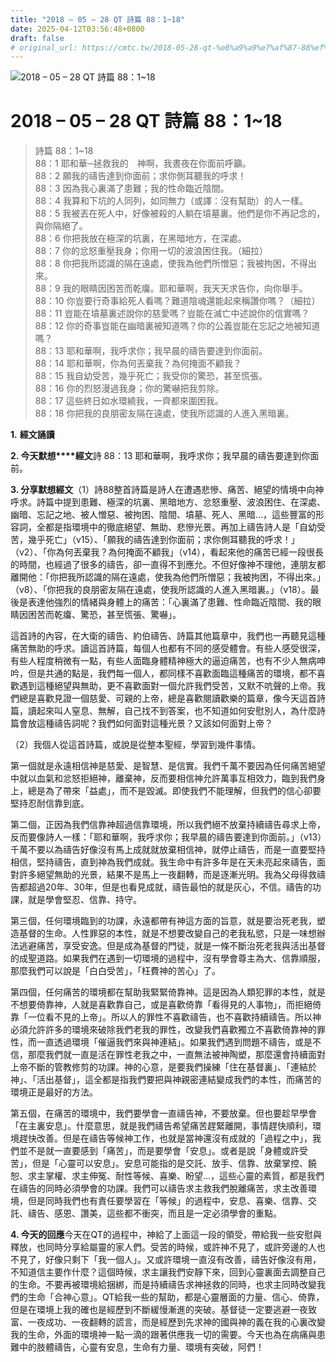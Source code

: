 ```yaml
---
title: "2018 – 05 – 28 QT 詩篇 88：1~18"
date: 2025-04-12T03:56:48+0800
draft: false
# original_url: https://cmtc.tw/2018-05-28-qt-%e8%a9%a9%e7%af%87-88%ef%bc%9a118
---
```


![2018 – 05 – 28 QT 詩篇 88：1~18](/images/qt.jpg   "2018 – 05 – 28 QT 詩篇 88：1~18")

# 2018 – 05 – 28 QT 詩篇 88：1~18

> 詩篇 88：1~18  
> 88：1 耶和華─拯救我的　神啊，我晝夜在你面前呼籲。  
> 88：2 願我的禱告達到你面前；求你側耳聽我的呼求！  
> 88：3 因為我心裏滿了患難；我的性命臨近陰間。  
> 88：4 我算和下坑的人同列，如同無力（或譯：沒有幫助）的人一樣。  
> 88：5 我被丟在死人中，好像被殺的人躺在墳墓裏。他們是你不再記念的，與你隔絕了。  
> 88：6 你把我放在極深的坑裏，在黑暗地方，在深處。  
> 88：7 你的忿怒重壓我身；你用一切的波浪困住我。（細拉）  
> 88：8 你把我所認識的隔在遠處，使我為他們所憎惡；我被拘困，不得出來。  
> 88：9 我的眼睛因困苦而乾癟。耶和華啊，我天天求告你，向你舉手。  
> 88：10 你豈要行奇事給死人看嗎？難道陰魂還能起來稱讚你嗎？（細拉）  
> 88：11 豈能在墳墓裏述說你的慈愛嗎？豈能在滅亡中述說你的信實嗎？  
> 88：12 你的奇事豈能在幽暗裏被知道嗎？你的公義豈能在忘記之地被知道嗎？  
> 88：13 耶和華啊，我呼求你；我早晨的禱告要達到你面前。  
> 88：14 耶和華啊，你為何丟棄我？為何掩面不顧我？  
> 88：15 我自幼受苦，幾乎死亡；我受你的驚恐，甚至慌張。  
> 88：16 你的烈怒漫過我身；你的驚嚇把我剪除。  
> 88：17 這些終日如水環繞我，一齊都來圍困我。  
> 88：18 你把我的良朋密友隔在遠處，使我所認識的人進入黑暗裏。

**1.** **經文誦讀**

**2. 今天默想****經文**詩 88：13 耶和華啊，我呼求你；我早晨的禱告要達到你面前。

**3. 分享默想經文**（1）詩88整首詩篇是詩人在遭遇悲慘、痛苦、絕望的情境中向神呼求。詩篇中提到患難、極深的坑裏、黑暗地方、忿怒重壓、波浪困住、在深處、幽暗、忘記之地、被人憎惡、被拘困、陰間、墳墓、死人、黑暗…，這些豐富的形容詞，全都是指環境中的徹底絕望、無助、悲慘光景。再加上禱告詩人是「自幼受苦，幾乎死亡」（v15）、「願我的禱告達到你面前；求你側耳聽我的呼求！」（v2）、「你為何丟棄我？為何掩面不顧我」（v14），看起來他的痛苦已經一段很長的時間，也經過了很多的禱告，卻一直得不到應允。不但好像神不理他，連朋友都離開他：「你把我所認識的隔在遠處，使我為他們所憎惡；我被拘困，不得出來。」（v8）、「你把我的良朋密友隔在遠處，使我所認識的人進入黑暗裏。」（v18）。最後是表達他強烈的情緒與身體上的痛苦：「心裏滿了患難、性命臨近陰間、我的眼睛因困苦而乾癟、驚恐，甚至慌張、驚嚇」。

這首詩的內容，在大衛的禱告、約伯禱告、詩篇其他篇章中，我們也一再聽見這種痛苦無助的呼求。讀這首詩篇，每個人也都有不同的感受體會。有些人感受很深，有些人程度稍微有一點，有些人面臨身體精神極大的逼迫痛苦，也有不少人無病呻吟，但是共通的點是，我們每一個人，都同樣不喜歡面臨這種痛苦的環境，都不喜歡遇到這種絕望與無助，更不喜歡面對一個允許我們受苦，又默不吭聲的上帝。我們總是喜歡見證一個慈愛、可親的上帝，總是喜歡閱讀歡樂的篇章，像今天這首詩篇，讀起來叫人窒息、無解，自己找不到答案，也不知道如何安慰別人，為什麼詩篇會放這種禱告詞呢？我們如何面對這種光景？又該如何面對上帝？

（2）我個人從這首詩篇，或說是從整本聖經，學習到幾件事情。

第一個就是永遠相信神是慈愛、是智慧、是信實。我們千萬不要因為任何痛苦絕望中就以血氣和忿怒拒絕神，離棄神，反而要相信神允許萬事互相效力，臨到我們身上，總是為了帶來「益處」，而不是毀滅。即使我們不能理解，但我們的信心卻要堅持忍耐信靠到底。

第二個，正因為我們信靠神超過信靠環境，所以我們絕不放棄持續禱告尋求上帝，反而要像詩人一樣：「耶和華啊，我呼求你；我早晨的禱告要達到你面前。」（v13）千萬不要以為禱告好像沒有馬上成就就放棄相信神，就停止禱告，而是一直要堅持相信，堅持禱告，直到神為我們成就。我生命中有許多年是在天未亮起來禱告，面對許多絕望無助的光景，結果不是馬上一夜翻轉，而是逐漸光明。我為父母得救禱告都超過20年、30年，但是也看見成就，禱告最怕的就是灰心，不信。禱告的功課，就是學會堅忍、信靠、持守。

第三個，任何環境臨到的功課，永遠都帶有神這方面的旨意，就是要治死老我，塑造基督的生命。人性罪惡的本性，就是不想要改變自己的老我私慾，只是一味想辦法逃避痛苦，享受安逸。但是成為基督的門徒，就是一條不斷治死老我與活出基督的成聖道路。如果我們在遇到一切環境的過程中，沒有學會尊主為大、信靠順服，那麼我們可以說是「白白受苦」，「枉費神的苦心」了。

第四個，任何痛苦的環境都在幫助我緊緊倚靠神。這是因為人類犯罪的本性，就是不想要倚靠神，人就是喜歡靠自己，或是喜歡倚靠「看得見的人事物」，而拒絕倚靠「一位看不見的上帝」。所以人的罪性不喜歡禱告，也不喜歡持續禱告。所以神必須允許許多的環境來破除我們老我的罪性，改變我們喜歡獨立不喜歡倚靠神的罪性，而一直透過環境「催逼我們來與神連結」。如果我們遇到問題不禱告，或是不信，那麼我們就一直是活在罪性老我之中，一直無法被神陶塑，那麼還會持續面對上帝不斷的管教修剪的功課。神的心意，是要我們操練「住在基督裏」、「連結於神」、「活出基督」，這全都是指我們要把與神親密連結變成我們的本性，而痛苦的環境正是最好的方法。

第五個，在痛苦的環境中，我們要學會一直禱告神，不要放棄。但也要趁早學會「在主裏安息」。什麼意思，就是我們禱告希望痛苦趕緊離開，事情趕快順利，環境趕快改善。但是在禱告等候神工作，也就是當神還沒有成就的「過程之中」，我們並不是就一直要感到「痛苦」，而是要學會「安息」。或者是說「身體或許受苦」，但是「心靈可以安息」。安息可能指的是交託、放手、信靠、放棄掌控、饒恕、求主掌權、求主伸冤、耐性等候、喜樂、盼望…，這些心靈的素質，都是我們在禱告的同時必須學會的功課。我們可以禱告求主救我們脫離痛苦，求主改善環境，但是同時我們也有責任要學習在「等候」的過程中，安息、喜樂、信靠、交託、禱告、感恩、讚美，這些都不衝突，而且是一定必須學會的重點。

**4. 今天的回應**今天在QT的過程中，神給了上面這一段的領受，帶給我一些安慰與釋放，也同時分享給屬靈的家人們。受苦的時候，或許神不見了，或許旁邊的人也不見了，好像只剩下「我一個人」。又或許環境一直沒有改善，禱告好像沒有用，不知道信主要作什麼？這個時候，求主讓我們安靜下來，回到心靈裏面去調整自己的生命。不要再被環境給捆綁，而是持續禱告求神拯救的同時，也求主同時改變我們的生命「合神心意」。QT給我一些的幫助，都是心靈層面的力量、信心、倚靠，但是在環境上我的確也是經歷到不斷緩慢漸進的突破。基督徒一定要逃避一夜致富、一夜成功、一夜翻轉的謊言，而是經歷到先求神的國與神的義在我的心裏改變我的生命，外面的環境神一點一滴的跟著供應我一切的需要。今天也為在病痛與患難中的肢體禱告，心靈有安息，生命有力量、環境有突破，阿們！